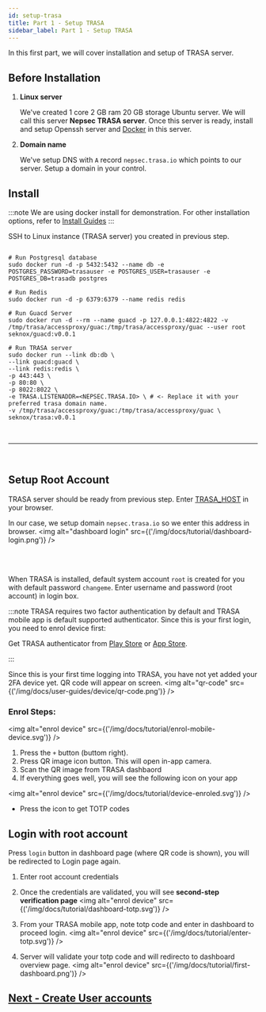 ```yaml
---
id: setup-trasa
title: Part 1 - Setup TRASA
sidebar_label: Part 1 - Setup TRASA
---
```


In this first part, we will cover installation and setup of TRASA server.

## Before Installation

1. **Linux server**

   We've created 1 core 2 GB ram 20 GB storage Ubuntu server. We will call this server **Nepsec TRASA server**. Once this server is ready, install and setup Openssh server and [Docker](https://docs.docker.com/engine/install/) in this server.

2. **Domain name**

   We've setup DNS with `A` record `nepsec.trasa.io` which points to our server. Setup a domain in your control.

## Install

:::note
We are using docker install for demonstration. For other installation options, refer to [Install Guides](../install/installation)
:::

SSH to Linux instance (TRASA server) you created in previous step.

```shell script

# Run Postgresql database
sudo docker run -d -p 5432:5432 --name db -e POSTGRES_PASSWORD=trasauser -e POSTGRES_USER=trasauser -e POSTGRES_DB=trasadb postgres

# Run Redis
sudo docker run -d -p 6379:6379 --name redis redis

# Run Guacd Server
sudo docker run -d --rm --name guacd -p 127.0.0.1:4822:4822 -v /tmp/trasa/accessproxy/guac:/tmp/trasa/accessproxy/guac --user root seknox/guacd:v0.0.1

# Run TRASA server
sudo docker run --link db:db \
--link guacd:guacd \
--link redis:redis \
-p 443:443 \
-p 80:80 \
-p 8022:8022 \
-e TRASA.LISTENADDR=<NEPSEC.TRASA.IO> \ # <- Replace it with your preferred trasa domain name.
-v /tmp/trasa/accessproxy/guac:/tmp/trasa/accessproxy/guac \
seknox/trasa:v0.0.1

```

<br />

---

<br />

## Setup Root Account

TRASA server should be ready from previous step.
Enter [TRASA_HOST](/docs/getting-started/glossary#TRASA_HOST) in your browser.

In our case, we setup domain `nepsec.trasa.io` so we enter this address in browser.
<img alt="dashboard login" src={('/img/docs/tutorial/dashboard-login.png')} />

<br /><br />

When TRASA is installed, default system account `root` is created for you with default password `changeme`.
Enter username and password (root account) in login box.

:::note
TRASA requires two factor authentication by default and TRASA mobile app is default supported authenticator. Since this is your first login, you need to enrol device first:

Get TRASA authenticator from [Play Store](https://play.google.com/store/apps/details?id=com.trasa&hl=en) or [App Store](https://apps.apple.com/np/app/trasa/id1411267389).

:::

Since this is your first time logging into TRASA, you have not yet added your 2FA device yet.
QR code will appear on screen.
<img alt="qr-code" src={('/img/docs/user-guides/device/qr-code.png')} />

### Enrol Steps:

<img alt="enrol device" src={('/img/docs/tutorial/enrol-mobile-device.svg')} />

1. Press the `+` button (buttom right).
2. Press QR image icon button. This will open in-app camera.
3. Scan the QR image from TRASA dashbaord
4. If everything goes well, you will see the following icon on your app

<img alt="enrol device" src={('/img/docs/tutorial/device-enroled.svg')} />

- Press the icon to get TOTP codes

## Login with root account

Press `login` button in dashboard page (where QR code is shown), you will be redirected to Login page again.

1. Enter root account credentials
2. Once the credentials are validated, you will see **second-step verification page**
   <img alt="enrol device" src={('/img/docs/tutorial/dashboard-totp.svg')} />
3. From your TRASA mobile app, note totp code and enter in dashboard to proceed login.
   <img alt="enrol device" src={('/img/docs/tutorial/enter-totp.svg')} />

4. Server will validate your totp code and will redirecto to dashboard overview page.
   <img alt="enrol device" src={('/img/docs/tutorial/first-dashboard.png')} />

## [Next - Create User accounts](create-users)
